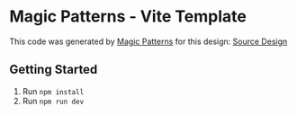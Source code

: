 # Magic Patterns - Vite Template

This code was generated by [Magic Patterns](https://magicpatterns.com) for this design: [Source Design](https://magicpatterns.com/c/ngjjdg11swmaw36gjfiyus)

## Getting Started

1. Run `npm install`
2. Run `npm run dev`
